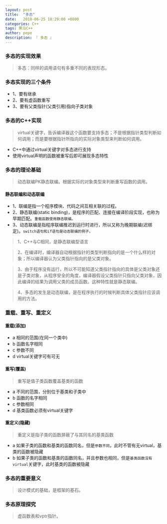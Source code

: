 ```yaml
---
layout: post
title:  "多态"
date:   2018-06-25 18:29:00 +0800
categories: C++
tags: 黑马C++
author: pepe
description: 『 多态 』
---
```


### **多态的实现效果**
> 多态：同样的调用语句有多重不同的表现形态。

### **多态实现的三个条件**

* 1、要有继承
* 2、要有虚函数重写
* 3、要有父类指针(父类引用)指向子类对象

### **多态的C++实现**
> virtual关键字，告诉编译器这个函数要支持多态；不是根据指针类型判断如何调用；而是要根据指针所指向的实际对象类型来判断如何调用。

* C++中通过virtual关键字对多态进行支持
* 使用virtual声明的函数被重写后即可展现多态特性

### **多态的理论基础**
> 动态联编PK静态联编。根据实际的对象类型来判断重写函数的调用。

#### 静态联编和动态联编

* 1、联编是指一个程序模块、代码之间互相关联的过程。
* 2、静态联编(static binding)，是程序的匹配、连接在编译阶段实现，也称为早期匹配。`重载函数使用静态联编。`
* 3、动态联编是指程序联编推迟到运行时进行，所以又称为晚期联编(迟绑定)。`switch语句和if语句是动态联编的例子。` 

> 1、C++与C相同，是静态联编型语言

> 2、在编译时，编译器自动根据指针的类型判断指向的是一个什么样的对象；所以编译器认为父类指针指向的是父类对象。

> 3、由于程序没有运行，所以不可能知道父类指针指向的具体是父类对象还是子类对象，从程序安全的角度，编译器假设父类指针只指向父类对象，因此编译的结果为调用父类的成员函数。这种特性就是静态联编。

> 4、多态的发生是动态联编，是在程序执行的时候判断具体父类指针应该调用的方法。

### 重载、重写、重定义

#### 重载(添加)

* a 相同的范围(在同一个类中)
* b 函数名字相同
* c 参数不同
* d virtual关键字可有可无

#### 重写(覆盖)

> 重写是值子类函数覆盖基类的函数

* a 不同的范围，分别位于基类和子类中
* b 函数的名字相同
* c 参数相同
* d 基类函数必须有virtual关键字

#### 重定义(隐藏)

> 重定义是指子类的函数屏蔽了与其同名的基类函数

* a 如果子类的函数和基类的函数同名，但是`参数不同`，此时不管有无virtual，基类的函数被隐藏
* b 如果子类的函数和基类的函数同名，并且参数也相同，但是`基类函数没有virtual`关键字，此时基类的函数被隐藏

### **多态的重要意义**
> 设计模式的基础，是框架的基石。

### **多态原理探究**
> 虚函数表和vptr指针。





    

    
    
    
    
    
    
    
    
    
    
    
    
    
    
    
    
    
    
    
    
    
    
    
    
    
    
    
    
    
    
    
    
    
    
    
    
    
    
    
    
    
    
    
    
    
    
    
    
    
    
    
    
    
    
    
    
    
    
    
    
    
    
    












